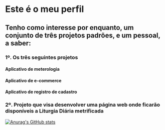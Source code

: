 # Este é o meu perfil
## Tenho como interesse por enquanto, um conjunto de três projetos padrões, e um pessoal, a saber:

### 1º. Os três seguintes projetos
  #### Aplicativo de meterologia
  #### Aplicativo de e-commerce
  #### Aplicativo de registro de cadastro

### 2º. Projeto que visa desenvolver uma página web onde ficarão disponíveis a Liturgia Diária metrificada 

[![Anurag's GitHub stats](httpsgithub-readme-stats.vercel.appapiusername=pedrogithub1406&show_icons=true&theme=dark)](httpsgithub.comanuraghazragithub-readme-stats)
